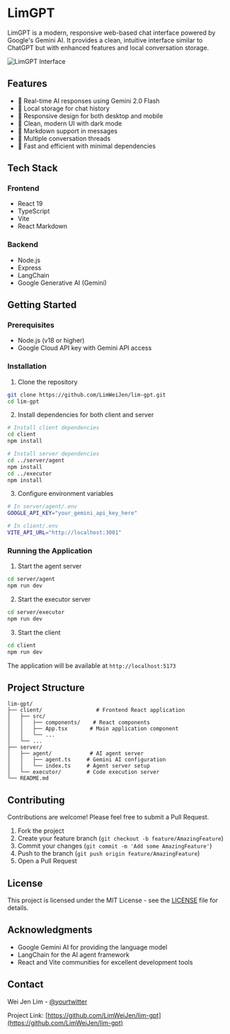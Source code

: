 # LimGPT

LimGPT is a modern, responsive web-based chat interface powered by Google's Gemini AI. It provides a clean, intuitive interface similar to ChatGPT but with enhanced features and local conversation storage.

![LimGPT Interface](screenshot.png)

## Features

- 🚀 Real-time AI responses using Gemini 2.0 Flash
- 💾 Local storage for chat history
- 📱 Responsive design for both desktop and mobile
- 🎨 Clean, modern UI with dark mode
- 📝 Markdown support in messages
- 🔄 Multiple conversation threads
- 🎯 Fast and efficient with minimal dependencies

## Tech Stack

### Frontend
- React 19
- TypeScript
- Vite
- React Markdown

### Backend
- Node.js
- Express
- LangChain
- Google Generative AI (Gemini)

## Getting Started

### Prerequisites
- Node.js (v18 or higher)
- Google Cloud API key with Gemini API access

### Installation

1. Clone the repository
```bash
git clone https://github.com/LimWeiJen/lim-gpt.git
cd lim-gpt
```

2. Install dependencies for both client and server
```bash
# Install client dependencies
cd client
npm install

# Install server dependencies
cd ../server/agent
npm install
cd ../executor
npm install
```

3. Configure environment variables
```bash
# In server/agent/.env
GOOGLE_API_KEY="your_gemini_api_key_here"

# In client/.env
VITE_API_URL="http://localhost:3001"
```

### Running the Application

1. Start the agent server
```bash
cd server/agent
npm run dev
```

2. Start the executor server
```bash
cd server/executor
npm run dev
```

3. Start the client
```bash
cd client
npm run dev
```

The application will be available at `http://localhost:5173`

## Project Structure

```
lim-gpt/
├── client/                 # Frontend React application
│   ├── src/
│   │   ├── components/    # React components
│   │   ├── App.tsx       # Main application component
│   │   └── ...
│   └── ...
├── server/
│   ├── agent/            # AI agent server
│   │   ├── agent.ts     # Gemini AI configuration
│   │   └── index.ts     # Agent server setup
│   └── executor/        # Code execution server
└── README.md
```

## Contributing

Contributions are welcome! Please feel free to submit a Pull Request.

1. Fork the project
2. Create your feature branch (`git checkout -b feature/AmazingFeature`)
3. Commit your changes (`git commit -m 'Add some AmazingFeature'`)
4. Push to the branch (`git push origin feature/AmazingFeature`)
5. Open a Pull Request

## License

This project is licensed under the MIT License - see the [LICENSE](LICENSE) file for details.

## Acknowledgments

- Google Gemini AI for providing the language model
- LangChain for the AI agent framework
- React and Vite communities for excellent development tools

## Contact

Wei Jen Lim - [@yourtwitter](https://twitter.com/yourtwitter)

Project Link: [https://github.com/LimWeiJen/lim-gpt](https://github.com/LimWeiJen/lim-gpt)

